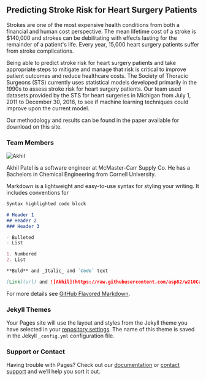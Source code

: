 ## Predicting Stroke Risk for Heart Surgery Patients

Strokes are one of the most expensive health conditions from both a financial and human cost perspective. The mean lifetime cost of a stroke is $140,000 and strokes can be debilitating with effects lasting for the remainder of a patient's life. Every year, 15,000 heart surgery patients suffer from stroke complications.

Being able to predict stroke risk for heart surgery patients and take appropriate steps to mitigate and manage that risk is critical to improve patient outcomes and reduce healthcare costs. The Society of Thoracic Surgeons (STS) currently uses statistical models developed primarily in the 1990s to assess stroke risk for heart surgery patients. Our team used datasets provided by the STS for heart surgeries in Michigan from July 1, 2011 to December 30, 2016, to see if machine learning techniques could improve upon the current model.

Our methodology and results can be found in the paper available for download on this site.

### Team Members

![Akhil](https://raw.githubusercontent.com/asp82/w210CapstoneProject/master/website/Akhil.png?s=200)


Akhil Patel is a software engineer at McMaster-Carr Supply Co. He has a Bachelors in Chemical Engineering from Cornell University.


Markdown is a lightweight and easy-to-use syntax for styling your writing. It includes conventions for

```markdown
Syntax highlighted code block

# Header 1
## Header 2
### Header 3

- Bulleted
- List

1. Numbered
2. List

**Bold** and _Italic_ and `Code` text

[Link](url) and ![Akhil](https://raw.githubusercontent.com/asp82/w210CapstoneProject/master/website/Akhil.png)
```

For more details see [GitHub Flavored Markdown](https://guides.github.com/features/mastering-markdown/).

### Jekyll Themes

Your Pages site will use the layout and styles from the Jekyll theme you have selected in your [repository settings](https://github.com/asp82/w210CapstoneProject/settings). The name of this theme is saved in the Jekyll `_config.yml` configuration file.

### Support or Contact

Having trouble with Pages? Check out our [documentation](https://help.github.com/categories/github-pages-basics/) or [contact support](https://github.com/contact) and we’ll help you sort it out.
